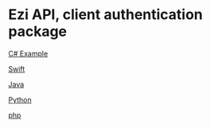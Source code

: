 # Ezi API, client authentication package

<a href="https://github.com/tabtu/Ezi.Auth/tree/master/C%23">C# Example</a>

<a href="https://github.com/tabtu/Ezi.Auth/tree/master/Swift">Swift</a>

<a href="https://github.com/tabtu/Ezi.Auth/tree/master/Java">Java</a>

<a href="https://github.com/tabtu/Ezi.Auth/tree/master/Python">Python</a>

<a href="https://github.com/tabtu/Ezi.Auth/tree/master/php">php</a>

